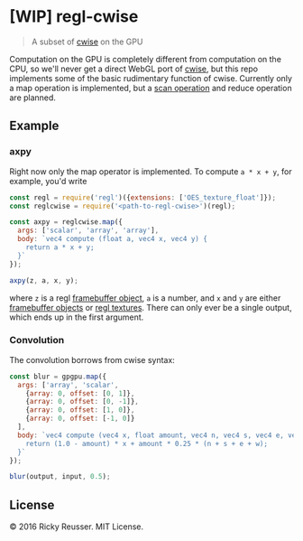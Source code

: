# [WIP] regl-cwise

> A subset of [cwise](https://github.com/scijs/cwise) on the GPU

Computation on the GPU is completely different from computation on the CPU, so we'll never get a direct WebGL port of [cwise](https://github.com/scijs/cwise), but this repo implements some of the basic rudimentary function of cwise. Currently only a map operation is implemented, but a [scan operation](https://github.com/rreusser/demos/tree/master/regl-scan) and reduce operation are planned.

## Example

### axpy

Right now only the map operator is implemented. To compute `a * x + y`, for example, you'd write

```javascript
const regl = require('regl')({extensions: ['OES_texture_float']});
const reglcwise = require('<path-to-regl-cwise>')(regl);

const axpy = reglcwise.map({
  args: ['scalar', 'array', 'array'],
  body: `vec4 compute (float a, vec4 x, vec4 y) {
    return a * x + y;
  }`
});

axpy(z, a, x, y);
```

where `z` is a regl [framebuffer object](https://github.com/regl-project/regl/blob/gh-pages/API.md#framebuffers), `a` is a number, and `x` and `y` are either [framebuffer objects](https://github.com/regl-project/regl/blob/gh-pages/API.md#framebuffers) or [regl textures](https://github.com/regl-project/regl/blob/gh-pages/API.md#textures). There can only ever be a single output, which ends up in the first argument.

### Convolution

The convolution borrows from cwise syntax:

```javascript
const blur = gpgpu.map({
  args: ['array', 'scalar',
    {array: 0, offset: [0, 1]},
    {array: 0, offset: [0, -1]},
    {array: 0, offset: [1, 0]},
    {array: 0, offset: [-1, 0]}
  ],
  body: `vec4 compute (vec4 x, float amount, vec4 n, vec4 s, vec4 e, vec4 w) {
    return (1.0 - amount) * x + amount * 0.25 * (n + s + e + w);
  }`
});

blur(output, input, 0.5);
```

## License

&copy; 2016 Ricky Reusser. MIT License.
